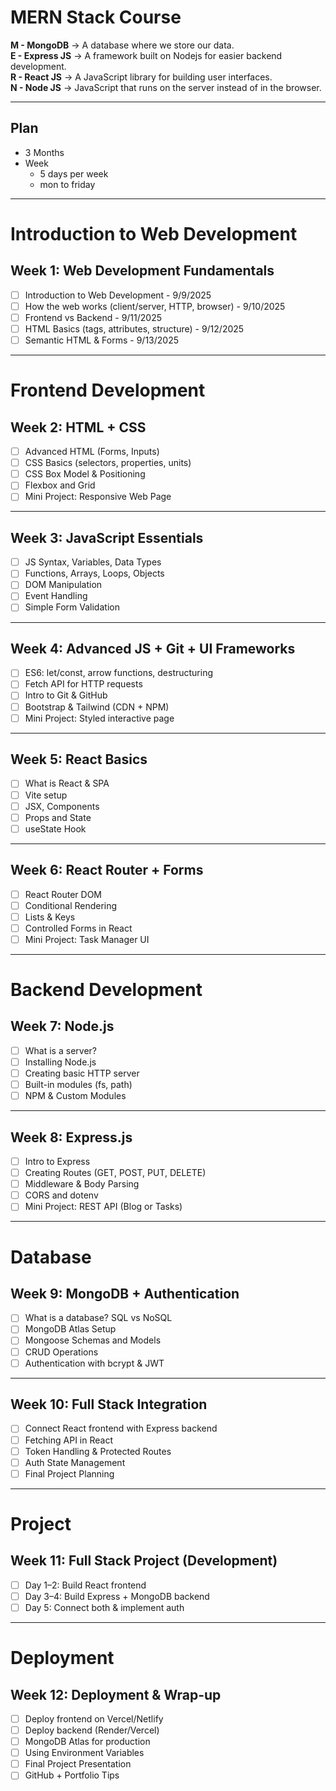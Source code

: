# MERN Stack Course
**M - MongoDB** → A database where we store our data. <br>
**E - Express JS** → A framework built on Nodejs for easier backend development.<br>
**R - React JS** → A JavaScript library for building user interfaces.<br>
**N - Node JS** → JavaScript that runs on the server instead of in the browser.

---

## Plan
- 3 Months
- Week 
  - 5 days per week
  - mon to friday
---

# Introduction to Web Development
## Week 1: Web Development Fundamentals
- [ ] Introduction to Web Development  - 9/9/2025
- [ ] How the web works (client/server, HTTP, browser) - 9/10/2025
- [ ] Frontend vs Backend - 9/11/2025
- [ ] HTML Basics (tags, attributes, structure) - 9/12/2025
- [ ] Semantic HTML & Forms - 9/13/2025
---

# Frontend Development
## Week 2: HTML + CSS
- [ ] Advanced HTML (Forms, Inputs)
- [ ] CSS Basics (selectors, properties, units)
- [ ] CSS Box Model & Positioning
- [ ] Flexbox and Grid
- [ ] Mini Project: Responsive Web Page
---

## Week 3: JavaScript Essentials
- [ ] JS Syntax, Variables, Data Types
- [ ] Functions, Arrays, Loops, Objects
- [ ] DOM Manipulation
- [ ] Event Handling
- [ ] Simple Form Validation
---

## Week 4: Advanced JS + Git + UI Frameworks
- [ ] ES6: let/const, arrow functions, destructuring
- [ ] Fetch API for HTTP requests
- [ ] Intro to Git & GitHub
- [ ] Bootstrap & Tailwind (CDN + NPM)
- [ ] Mini Project: Styled interactive page
---

## Week 5: React Basics
- [ ] What is React & SPA
- [ ] Vite setup
- [ ] JSX, Components
- [ ] Props and State
- [ ] useState Hook
---

## Week 6: React Router + Forms
- [ ] React Router DOM
- [ ] Conditional Rendering
- [ ] Lists & Keys
- [ ] Controlled Forms in React
- [ ] Mini Project: Task Manager UI
---

# Backend Development
## Week 7: Node.js
- [ ] What is a server?
- [ ] Installing Node.js
- [ ] Creating basic HTTP server
- [ ] Built-in modules (fs, path)
- [ ] NPM & Custom Modules
---

## Week 8: Express.js
- [ ] Intro to Express
- [ ] Creating Routes (GET, POST, PUT, DELETE)
- [ ] Middleware & Body Parsing
- [ ] CORS and dotenv
- [ ] Mini Project: REST API (Blog or Tasks)
---

# Database
## Week 9: MongoDB + Authentication
- [ ] What is a database? SQL vs NoSQL
- [ ] MongoDB Atlas Setup
- [ ] Mongoose Schemas and Models
- [ ] CRUD Operations
- [ ] Authentication with bcrypt & JWT
---

## Week 10: Full Stack Integration
- [ ] Connect React frontend with Express backend
- [ ] Fetching API in React
- [ ] Token Handling & Protected Routes
- [ ] Auth State Management
- [ ] Final Project Planning
---

# Project
## Week 11: Full Stack Project (Development)
- [ ] Day 1–2: Build React frontend
- [ ] Day 3–4: Build Express + MongoDB backend
- [ ] Day 5: Connect both & implement auth
---

# Deployment
## Week 12: Deployment & Wrap-up
- [ ] Deploy frontend on Vercel/Netlify
- [ ] Deploy backend (Render/Vercel)
- [ ] MongoDB Atlas for production
- [ ] Using Environment Variables
- [ ] Final Project Presentation
- [ ] GitHub + Portfolio Tips